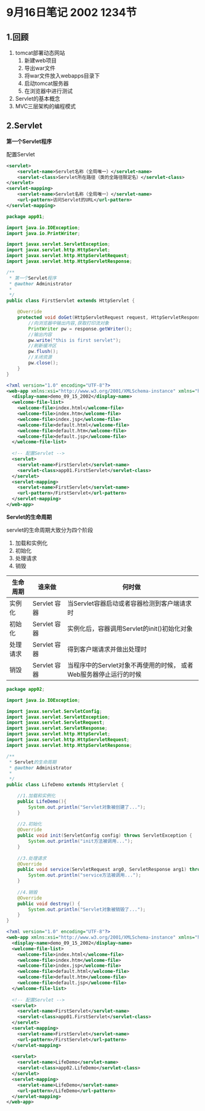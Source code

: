 # 9月16日笔记  2002 1234节

## 1.回顾

1. tomcat部署动态网站
   1. 新建web项目
   2. 导出war文件
   3. 将war文件放入webapps目录下
   4. 启动tomcat服务器
   5. 在浏览器中进行测试
2. Servlet的基本概念
3. MVC三层架构的编程模式

## 2.Servlet

**第一个Servlet程序**

配置Servlet

```xml
<servlet>
	<servlet-name>Servlet名称（全局唯一）</servlet-name>
    <servlet-class>Servlet所在路径（类的全路径限定名）</servlet-class>
</servlet>
<servlet-mapping>
	<servlet-name>Servlet名称（全局唯一）</servlet-name>
    <url-pattern>访问Servlet的URL</url-pattern>
</servlet-mapping>
```

```java
package app01;

import java.io.IOException;
import java.io.PrintWriter;

import javax.servlet.ServletException;
import javax.servlet.http.HttpServlet;
import javax.servlet.http.HttpServletRequest;
import javax.servlet.http.HttpServletResponse;

/**
 * 第一个Servlet程序
 * @author Administrator
 *
 */
public class FirstServlet extends HttpServlet {

	@Override
	protected void doGet(HttpServletRequest request, HttpServletResponse response) throws ServletException, IOException {
		//向浏览器中输出内容,获取打印流对象
		PrintWriter pw = response.getWriter();
		//输出内容
		pw.write("this is first servlet");
		//刷新缓冲区
		pw.flush();
		//关闭资源
		pw.close();
	}
}
```

```xml
<?xml version="1.0" encoding="UTF-8"?>
<web-app xmlns:xsi="http://www.w3.org/2001/XMLSchema-instance" xmlns="http://java.sun.com/xml/ns/javaee" xsi:schemaLocation="http://java.sun.com/xml/ns/javaee http://java.sun.com/xml/ns/javaee/web-app_3_0.xsd" id="WebApp_ID" version="3.0">
  <display-name>demo_09_15_2002</display-name>
  <welcome-file-list>
    <welcome-file>index.html</welcome-file>
    <welcome-file>index.htm</welcome-file>
    <welcome-file>index.jsp</welcome-file>
    <welcome-file>default.html</welcome-file>
    <welcome-file>default.htm</welcome-file>
    <welcome-file>default.jsp</welcome-file>
  </welcome-file-list>
  
  <!-- 配置Servlet -->
  <servlet>
  	<servlet-name>FirstServlet</servlet-name>
  	<servlet-class>app01.FirstServlet</servlet-class>
  </servlet>
  <servlet-mapping>
  	<servlet-name>FirstServlet</servlet-name>
  	<url-pattern>/FirstServlet</url-pattern>
  </servlet-mapping>
</web-app>
```

**Servlet的生命周期**

servlet的生命周期大致分为四个阶段

1. 加载和实例化
2. 初始化
3. 处理请求
4. 销毁

| 生命周期 | 谁来做       | 何时做                                                       |
| -------- | ------------ | ------------------------------------------------------------ |
| 实例化   | Servlet 容器 | 当Servlet容器启动或者容器检测到客户端请求时                  |
| 初始化   | Servlet 容器 | 实例化后，容器调用Servlet的init()初始化对象                  |
| 处理请求 | Servlet 容器 | 得到客户端请求并做出处理时                                   |
| 销毁     | Servlet 容器 | 当程序中的Servlet对象不再使用的时候，     或者Web服务器停止运行的时候 |

```java
package app02;

import java.io.IOException;

import javax.servlet.ServletConfig;
import javax.servlet.ServletException;
import javax.servlet.ServletRequest;
import javax.servlet.ServletResponse;
import javax.servlet.http.HttpServlet;
import javax.servlet.http.HttpServletRequest;
import javax.servlet.http.HttpServletResponse;

/**
 * Servlet的生命周期
 * @author Administrator
 *
 */
public class LifeDemo extends HttpServlet {

	//1.加载和实例化
	public LifeDemo(){
		System.out.println("Servlet对象被创建了...");
	}
	
	//2.初始化
	@Override
	public void init(ServletConfig config) throws ServletException {
		System.out.println("init方法被调用...");
	}
	
	//3.处理请求
	@Override
	public void service(ServletRequest arg0, ServletResponse arg1) throws ServletException, IOException {
		System.out.println("service方法被调用...");
	}
	
	//4.销毁
	@Override
	public void destroy() {
		System.out.println("Servlet对象被销毁了...");
	}
}
```

```xml
<?xml version="1.0" encoding="UTF-8"?>
<web-app xmlns:xsi="http://www.w3.org/2001/XMLSchema-instance" xmlns="http://java.sun.com/xml/ns/javaee" xsi:schemaLocation="http://java.sun.com/xml/ns/javaee http://java.sun.com/xml/ns/javaee/web-app_3_0.xsd" id="WebApp_ID" version="3.0">
  <display-name>demo_09_15_2002</display-name>
  <welcome-file-list>
    <welcome-file>index.html</welcome-file>
    <welcome-file>index.htm</welcome-file>
    <welcome-file>index.jsp</welcome-file>
    <welcome-file>default.html</welcome-file>
    <welcome-file>default.htm</welcome-file>
    <welcome-file>default.jsp</welcome-file>
  </welcome-file-list>
  
  <!-- 配置Servlet -->
  <servlet>
  	<servlet-name>FirstServlet</servlet-name>
  	<servlet-class>app01.FirstServlet</servlet-class>
  </servlet>
  <servlet-mapping>
  	<servlet-name>FirstServlet</servlet-name>
  	<url-pattern>/FirstServlet</url-pattern>
  </servlet-mapping>
  
  <servlet>
  	<servlet-name>LifeDemo</servlet-name>
  	<servlet-class>app02.LifeDemo</servlet-class>
  </servlet>
  <servlet-mapping>
  	<servlet-name>LifeDemo</servlet-name>
  	<url-pattern>/LifeDemo</url-pattern>
  </servlet-mapping>
</web-app>
```

